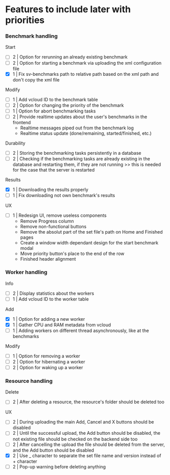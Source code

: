﻿# Features to include later with priorities

### Benchmark handling

Start
- [ ] 2 | Option for rerunning an already existing benchmark
- [ ] 2 | Option for starting a benchmark via uploading the xml configuration file
- [X] 1 | Fix sv-benchmarks path to relative path based on the xml path and don't copy the xml file
  
Modify
- [ ] 1 | Add vcloud ID to the benchmark table
- [ ] 2 | Option for changing the priority of the benchmark
- [ ] 1 | Option for abort benchmarking tasks
- [ ] 2 | Provide realtime updates about the user's benchmarks in the frontend
  - Realtime messages piped out from the benchmark log
  - Realtime status update (done/remaining, started/finished, etc.)

Durability
- [ ] 2 | Storing the benchmarking tasks persistently in a database
- [ ] 2 | Checking if the benchmarking tasks are already existing in the database and restarting them,
  if they are not running >> this is needed for the case that the server is restarted

Results
- [X] 1 | Downloading the results properly
- [ ] 1 | Fix downloading not own benchmark's results

UX
- [ ] 1 | Redesign UI, remove useless components
  - Remove Progress column
  - Remove non-functional buttons
  - Remove the absolut part of the set file's path on Home and Finished pages
  - Create a window width dependant design for the start benchmark modal
  - Move priority button's place to the end of the row
  - Finished header alignment

### Worker handling

Info
- [ ] 2 | Display statistics about the workers
- [ ] 1 | Add vcloud ID to the worker table

Add
- [X] 1 | Option for adding a new worker
- [X] 1 | Gather CPU and RAM metadata from vcloud
- [ ] 1 | Adding workers on different thread asynchronously, like at the benchmarks

Modify  
- [ ] 1 | Option for removing a worker
- [ ] 2 | Option for hibernating a worker
- [ ] 2 | Option for waking up a worker

### Resource handling

Delete
- [ ] 2 | After deleting a resource, the resource's folder should be deleted too

UX
- [ ] 2 | During uploading the main Add, Cancel and X buttons should be disabled
- [ ] 2 | Until the successful upload, the Add button should be disabled, 
the not existing file should be checked on the backend side too
- [ ] 2 | After cancelling the upload the file should be deleted from the server, and the Add button should be disabled
- [X] 2 | Use _ character to separate the set file name and version instead of + character
- [ ] 2 | Pop-up warning before deleting anything